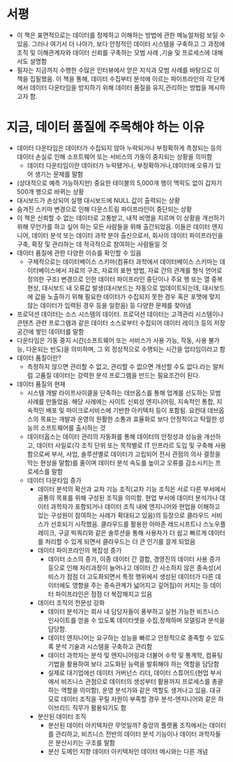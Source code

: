 # 서평
- 이 책은 표면적으로는 데이터를 정제하고 이해하는 방법에 관한 메뉴얼처럼 보일 수 있음. 그러나 여기서 더 나아가, 보다 안정적인 데이터 시스템을 구축하고 그 과정에 조직 및 이해관계자와 데이터 신뢰를 구축하는 모범 사례 ,기술 및 프로세스에 대해서도 설명함
- 필자는 지금까지 수행한 수많은 인터뷰에서 얻은 지식과 모범 사례를 바탕으로 이 책을 집필했음. 이 책을 통해, 데이터 수집부터 분석에 이르는 파이프라인의 각 단계에서 데이터 다운타임을 방지하기 위해 데이터 품질을 유지,관리하는 방법을 제시하고자 함.

# 지금, 데이터 품질에 주목해야 하는 이유 
- 데이터 다운타임은 데이터가 수집되지 않아 누락되거나 부정확하게 측정되는 등의 데이터 손실로 인해 소프트웨어 또는 서비스의 가동이 중지되는 상황을 의미함
  - 데이터 다운타임이란 데이터가 누락됐거나, 부정확하거나,데이터에 오류가 있어 생기는 문제를 말함
- (상대적으로 예측 가능하지만) 중요한 테이블의 5,000개 행이 맥락도 없이 갑자기 500개 행으로 바뀌는 상황
- 대시보드가 손상되어 실행 대시보드에 NULL 값이 출력되는 상황
- 숨겨진 스키마 변경으로 인해 다운스트림 파이프라인이 중단되는 상황
- 이 책은 신뢰할 수 없는 데이터로 고통받고, 내적 비명을 지르며 이 상황을 개선하기 위해 무언가를 하고 싶어 하는 모든 사람들을 위해 출간되었음. 이들은 데이터 엔지니어, 데이터 분석 또는 데이터 과학 분야 출신으로서, 회사의 데이터 파이프라인을 구축, 확장 및 관리하는 데 적극적으로 참여하는 사람들일 것
- 데이터 품질에 관한 다양한 이슈를 확인할 수 있음
  - 구체적으로는 데이터베이스 스키마(컴퓨터 과학에서 데이터베이스 스키마는 데이터베이스에서 자료의 구조, 자료의 표현 방법, 자료 간의 관계를 형식 언어로 정의한 구조) 변경으로 인한 데이터 파이프라인 중단이나 주요 행 또는 열 중복 현상, 대시보드 내 오류값 발생(대시보드는 자동으로 업데이트되는데, 대시보드에 값을 노출하기 위해 필요한 데이터가 수집되지 못한 경우 혹은 포맷에 맞지 않는 데이터가 입력된 경우 등을 일컫음) 등 다양한 문제를 찾아냄
- 프로덕션 데이터는 소스 시스템의 데이터. 프로덕션 데이터는 고객관리 시스템이나 콘텐츠 관련 프로그램과 같은 데이터 소스로부터 수집되어 데이터 레이크 등의 저장 공간에 쌓인 데이터를 말함 
- 다운타임은 가동 중지 시간(소프트웨어 또는 서비스가 사용 가능, 작동, 사용 불가능, 다운되는 빈도)을 의미하며, 그 외 정상적으로 수행되는 시간을 업타임이라고 함 
- 데이터 품질이란?
  - 측정하지 않으면 관리할 수 없고, 관리할 수 없으면 개선할 수도 없다.라는 말처럼 고품질 데이터는 강력한 분석 프로그램을 만드는 필요조건이 된다.
- 데이터 품질의 현재
  - 시스템 개발 라이프사이클을 단축하는 데브옵스를 통해 업계를 선도하는 모범사례를 만들었음. 해당 사례에는 사이트 신뢰성 엔지니어링, 지속적인 통합, 지속적인 배포 및 마이크로서비스에 기반한 아키텍처 등이 포함됨. 요컨대 데브옵스의 목표는 개발과 운영의 원활한 소통과 효율화로 보다 안정적이고 탁월한 성능의 소프트웨어를 출시하는 것
  - 데이터옵스는 데이터 관리의 자동화를 통해 데이터의 안정성과 성능을 개선하고, 데이터 사일로(각 조직 단위 또는 목적별로 IT 인프라르 도입 및 구축해 사용함으로써 부서, 사업, 솔루션별로 데이터가 고립되어 전사 관점의 의사 결정을 막는 현상을 말함)를 줄이며 데이터 분석 속도를 높이고 오류를 감소시키는 프로세스를 말함 
  - 데이터 다운타임 증가
    - 데이터 분석의 확산과 교차 기능 조직(교차 기능 조직은 서로 다른 부서에서 공통의 목표를 위해 구성된 조직을 의미함. 현업 부서에 데이터 분석가나 데이터 과학자가 포함되거나 데이터 조직 내에 엔지니어와 현업을 이해하고 있는 구성원이 참여하는 사례가 확대되고 있음)의 등장으로 클라우드 서비스가 선호되기 시작했음. 클라우드를 활용한 아마존 레드시프트나 스노우플레이크, 구글 빅쿼리와 같은 솔루션을 통해 사용자가 더 쉽고 빠르게 데이터를 처리할 수 있게 되면서 클라우드는 더 큰 인기를 끌게 되었음 
    - 데이터 파이프라인의 복잡성 증가
      - 데이터 소스의 증가, 이종 데이터 간 결합, 경영진의 데이터 사용 증가 등으로 인해 처리과정이 늘어나고 데이터 간 사소하지 않은 종속성(서비스가 점점 더 고도화되면서 특정 행위에서 생성된 데이터가 다른 데이터에도 영향을 주는 종속관계가 넓어지고 깊어짐)이 커지는 등 데이터 파이프라인은 점점 더 복잡해지고 있음
    - 데이터 조직의 전문성 강화 
      - 데이터 분석가는 회사 내 담당자들이 풍부하고 실현 가능한 비즈니스 인사이트를 얻을 수 있도록 데이터셋을 수집,정제하며 모델링과 분석을 담당함. 
      - 데이터 엔지니어는 요구하는 성능을 빠르고 안정적으로 충족할 수 있도록 분석 기술과 시스템을 구축하고 관리함
      - 데이터 과학자는 분석 및 엔지니어링과 더불어 수학 및 통계학, 컴퓨팅 기법을 활용하여 보다 고도화된 능력을 발휘해야 하는 역할을 담당함 
      - 실제로 대기업에선 데이터 거버넌스 리더, 데이터 스튜어드(현업 부서에서 비즈니스 관점으로 데이터의 생성부터 활용까지 프로세스를 총괄하는 역할을 의미함), 운영 분석가와 같은 역할도 생겨나고 있음. 대규모로 데이터 조직을 꾸릴 자원이 부족할 경우 분석-엔지니어와 같은 하이브리드 직무가 활용되기도 함 
    - 분산된 데이터 조직
      - 분산된 데이터 아키텍처란 무엇일까? 중앙의 플랫폼 조직에서는 데이터를 관리하고, 비즈니스 전반의 데이터 분석 기능이나 데이터 과학자들은 분산시키는 구조를 말함
      - 분산 도메인 지향 데이터 아키텍처인 데이터 메시와는 다른 개념
